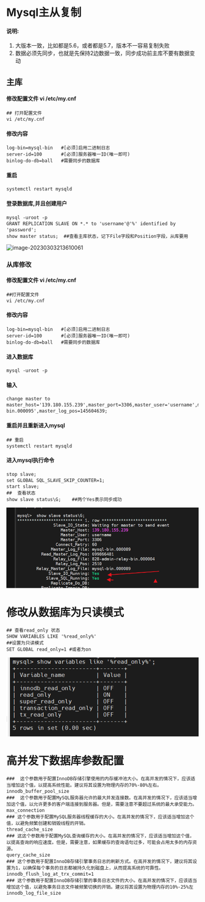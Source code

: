 # Mysql主从复制

####  说明:

1. 大版本一致，比如都是5.6，或者都是5.7，版本不一容易复制失败
2. 数据必须先同步，也就是先保持2边数据一致，同步成功前主库不要有数据变动



## 主库

#### 修改配置文件  vi /etc/my.cnf

  ```shell
  ## 打开配置文件
  vi /etc/my.cnf
  ```

####  修改内容

```
log-bin=mysql-bin   #[必须]启用二进制日志
server-id=100       #[必须]服务器唯一ID(唯一即可)  
binlog-do-db=ball   #需要同步的数据库
```

#### 重启

```shell
systemctl restart mysqld
```



#### 登录数据库,并且创建用户

````shell
mysql -uroot -p
GRANT REPLICATION SLAVE ON *.* to 'username'@'%' identified by 'password'; 
show master status;  ##查看主库状态，记下File字段和Position字段，从库要用
````

![image-20230303213610061](C:\Users\Administrator\AppData\Roaming\Typora\typora-user-images\image-20230303213610061.png)



### 从库修改

#### 修改配置文件 vi /etc/my.cnf

```shell
##打开配置文件
vi /etc/my.cnf
```

#### 修改内容

```
log-bin=mysql-bin   #[必须]启用二进制日志
server-id=100       #[必须]服务器唯一ID(唯一即可)  
binlog-do-db=ball   #需要同步的数据库
```



####  进入数据库

```shell
mysql -uroot -p  
```

#### 输入

```mysql
change master to master_host='139.180.155.239',master_port=3306,master_user='username',master_password='password',master_log_file='mysql-bin.000095',master_log_pos=145604639;  
```



#### 重启并且重新进入mysql

```shell
## 重启
systemctl restart mysqld
```



#### 进入mysql执行命令

```mysql
stop slave;  
set GLOBAL SQL_SLAVE_SKIP_COUNTER=1;  
start slave; 
##  查看状态
show slave status\G;    ##两个Yes表示同步成功
```

![image-20230303215109962](Mysql主从复制.assets/image-20230303215109962.png)

# 修改从数据库为只读模式

```mysql
## 查看read_only 状态
SHOW VARIABLES LIKE '%read_only%'
##设置为只读模式
SET GLOBAL read_only=1 #或者为on
```

![image-20230309140105732](Mysql主从复制.assets/image-20230309140105732.png)



#  高并发下数据库参数配置

```mysql
###  这个参数用于配置InnoDB存储引擎使用的内存缓冲池大小。在高并发的情况下，应该适当增加这个值，以提高系统性能。建议将其设置为物理内存的70%-80%左右。
innodb_buffer_pool_size
###  这个参数用于配置MySQL服务器允许的最大并发连接数。在高并发的情况下，应该适当增加这个值，以允许更多的客户端连接到服务器。但是，需要注意不要超过系统的最大承受能力。
max_connection
### 这个参数用于配置MySQL服务器线程缓存的大小。在高并发的情况下，应该适当增加这个值，以避免频繁创建和销毁线程的开销。
thread_cache_size
### 这这个参数用于配置MySQL查询缓存的大小。在高并发的情况下，应该适当增加这个值，以提高查询的响应速度。但是，需要注意，如果缓存的查询语句过多，可能会占用太多的内存资源。
query_cache_size
### 这个参数用于配置InnoDB存储引擎事务日志的刷新方式。在高并发的情况下，建议将其设置为1，以确保每个事务的日志都被持久化到磁盘上，从而提高系统的可靠性。
innodb_flush_log_at_trx_commit=1
### 这个参数用于配置InnoDB存储引擎的事务日志文件的大小。在高并发的情况下，应该适当增加这个值，以避免事务日志文件被频繁切换的开销。建议将其设置为物理内存的10%-25%左
innodb_log_file_size
```



